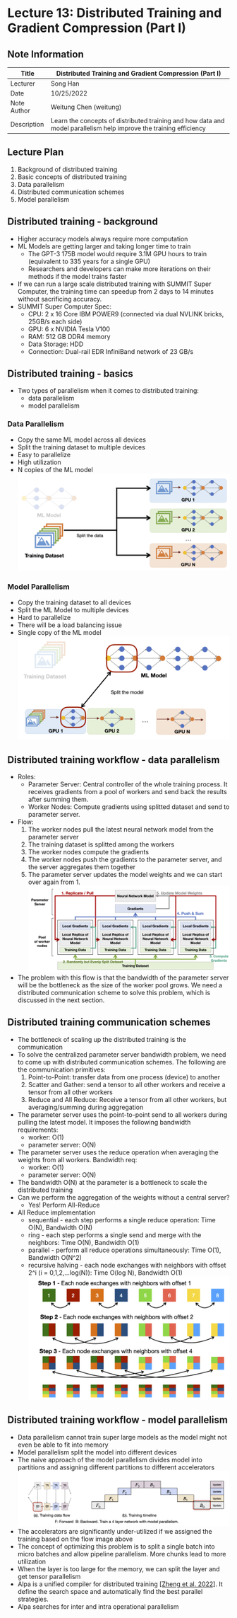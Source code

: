#  Lecture 13: Distributed Training and Gradient Compression (Part I)

## Note Information

| Title       | Distributed Training and Gradient Compression (Part I)                                                          |
|-------------|-----------------------------------------------------------------------------------------------------------------|
| Lecturer    | Song Han                                                                                                        |
| Date        | 10/25/2022                                                                                                      |
| Note Author | Weitung Chen (weitung)                                                                                       |
| Description | Learn the concepts of distributed training and how data and model parallelism help improve the training efficiency   |

## Lecture Plan
1. Background of distributed training
2. Basic concepts of distributed training
3. Data parallelism
4. Distributed communication schemes
5. Model parallelism

## Distributed training - background
* Higher accuracy models always require more computation
* ML Models are getting larger and taking longer time to train
	* The GPT-3 175B model would require 3.1M GPU hours to train (equivalent to 335 years for a single GPU)
	* Researchers and developers can make more iterations on their methods if the model trains faster
* If we can run a large scale distributed training with SUMMIT Super Computer, the training time can speedup from 2 days to 14 minutes without sacrificing accuracy. 
* SUMMIT Super Computer Spec:
	* CPU: 2 x 16 Core IBM POWER9 (connected via dual NVLINK bricks, 25GB/s each side)
	* GPU: 6 x NVIDIA Tesla V100
	* RAM: 512 GB DDR4 memory
	* Data Storage: HDD
	* Connection: Dual-rail EDR InfiniBand network of 23 GB/s 


## Distributed training - basics
* Two types of parallelism when it comes to distributed training:
	* data parallelism
	* model parallelism

### Data Parallelism
* Copy the same ML model across all devices
* Split the training dataset to multiple devices
* Easy to parallelize
* High utilization
* N copies of the ML model
![Data parallelism](figures/lecture-13/weitung/data_parallelism.png)

### Model Parallelism
* Copy the training dataset to all devices
* Split the ML Model to multiple devices
* Hard to parallelize
* There will be a load balancing issue
* Single copy of the ML model
![Model parallelism](figures/lecture-13/weitung/model_parallelism.png)

## Distributed training workflow - data parallelism
* Roles:
	* Parameter Server: Central controller of the whole training process. It receives gradients from a pool of workers and send back the results after summing them. 
	* Worker Nodes: Compute gradients using splitted dataset and send to parameter server. 
* Flow:
	1. The worker nodes pull the latest neural network model from the parameter server
	2. The training dataset is splitted among the workers
	3. The worker nodes compute the gradients
	4. The worker nodes push the gradients to the parameter server, and the server aggregates them together
	5. The parameter server updates the model weights and we can start over again from 1.
![Data parallelism flow](figures/lecture-13/weitung/data_parallelism_flow.png)
* The problem with this flow is that the bandwidth of the parameter server will be the bottleneck as the size of the worker pool grows. We need a distributed communication scheme to solve this problem, which is discussed in the next section. 

## Distributed training communication schemes
* The bottleneck of scaling up the distributed training is the communication
* To solve the centralized parameter server bandwidth problem, we need to come up with distributed communication schemes. The following are the communication primitives:
	1. Point-to-Point: transfer data from one process (device) to another
	2. Scatter and Gather: send a tensor to all other workers and receive a tensor from all other workers
	3. Reduce and All Reduce: Receive a tensor from all other workers, but averaging/summing during aggregation
* The parameter server uses the point-to-point send to all workers during pulling the latest model. It imposes the following bandwidth requirements:
	* worker: O(1)
	* parameter server: O(N)
* The parameter server uses the reduce operation when averaging the weights from all workers. Bandwidth req:
	* worker: O(1)
	* parameter server: O(N)
* The bandwidth O(N) at the parameter is a bottleneck to scale the distributed training
* Can we perform the aggregation of the weights without a central server? 
	* Yes! Perform All-Reduce
* All Reduce implementation
	* sequential - each step performs a single reduce operation: Time O(N), Bandwidth O(N)
	* ring - each step performs a single send and merge with the neighbors: Time O(N), Bandwidth O(1)
	* parallel - perform all reduce operations simultaneously: Time O(1), Bandwidth O(N^2)
	* recursive halving - each node exchanges with neighbors with offset 2^i (i = 0,1,2,...log(N)): Time O(log N), Bandwidth O(1)
![Recursive Halving All reduce](figures/lecture-13/weitung/recursive_halving.png)

## Distributed training workflow - model parallelism
* Data parallelism cannot train super large models as the model might not even be able to fit into memory
* Model parallelism split the model into different devices
* The naive approach of the model parallelism divides model into partitions and assigning different partitions to different accelerators
![Model Parallelism workflow](figures/lecture-13/weitung/model_parallelism_flow.png)
* The accelerators are significantly under-utilized if we assigned the training based on the flow image above
* The concept of optimizing this problem is to split a single batch into micro batches and allow pipeline parallelism. More chunks lead to more utilization
* When the layer is too large for the memory, we can split the layer and get tensor parallelism
* Alpa is a unified compiler for distributed training [[Zheng et al. 2022]](https://arxiv.org/pdf/2201.12023.pdf). It define the search space and automatically find the best parallel strategies. 
* Alpa searches for inter and intra operational parallelism





